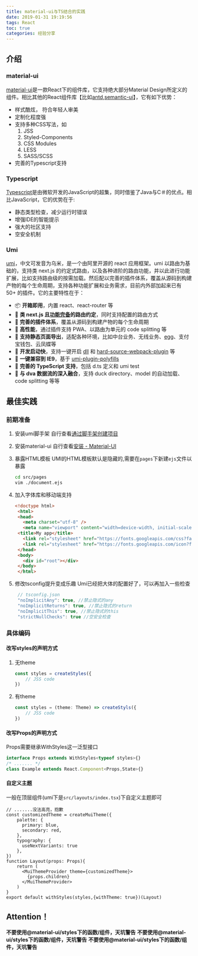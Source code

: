 ```yaml
---
title: material-ui与TS结合的实践
date: 2019-01-31 19:19:56
tags: React
toc: true
categories: 经验分享
---
```


## 介绍
### material-ui
[material-ui](https://material-ui.com/)是一款React下的组件库，它支持绝大部分Material Design所定义的组件。相比其他的React组件库【比如[antd](https://ant.design/),[semantic-ui](https://react.semantic-ui.com)】，它有如下优势：
* 样式酷炫， 符合年轻人审美
* 定制化程度强
* 支持多种CSS写法，如
  1. JSS
  2. Styled-Components
  3. CSS Modules
  4. LESS
  5. SASS/SCSS
* 完善的Typescript支持

### Typescript
[Typescript](http://www.typescriptlang.org/)是由微软开发的JavaScript的超集，同时借鉴了Java与C＃的优点。相比JavaScript，它的优势在于:
* 静态类型检查，减少运行时错误
* 增强IDE的智能提示
* 强大的社区支持
* 空安全机制

### Umi
[umi](https://umijs.org)，中文可发音为乌米，是一个由阿里开源的 react 应用框架。umi 以路由为基础的，支持类 next.js 的约定式路由，以及各种进阶的路由功能，并以此进行功能扩展，比如支持路由级的按需加载。然后配以完善的插件体系，覆盖从源码到构建产物的每个生命周期，支持各种功能扩展和业务需求，目前内外部加起来已有 50+ 的插件。它的主要特性在于：
* 📦 **开箱即用**，内置 react、react-router 等
* 🏈 **类 next.js 且[功能完备](https://umijs.org/guide/router.html)的路由约定**，同时支持配置的路由方式
* 🎉 **完善的插件体系**，覆盖从源码到构建产物的每个生命周期
* 🚀 **高性能**，通过插件支持 PWA、以路由为单元的 code splitting 等
* 💈 **支持静态页面导出**，适配各种环境，比如中台业务、无线业务、[egg](https://github.com/eggjs/egg)、支付宝钱包、云凤蝶等
* 🚄 **开发启动快**，支持一键开启 [dll](https://umijs.org/plugin/umi-plugin-react.html#dll) 和 [hard-source-webpack-plugin](https://umijs.org/plugin/umi-plugin-react.html#hardSource) 等
* 🐠 **一键兼容到 IE9**，基于 [umi-plugin-polyfills](https://umijs.org/plugin/umi-plugin-react.html#polyfills)
* 🍁 **完善的 TypeScript 支持**，包括 d.ts 定义和 umi test
* 🌴 **与 dva 数据流的深入融合**，支持 duck directory、model 的自动加载、code splitting 等等

<!--more-->

## 最佳实践
### 前期准备
1. 安装umi脚手架
   自行查看[通过脚手架创建项目](https://umijs.org/zh/guide/create-umi-app.html)
2. 安装material-ui
   自行查看[安装 - Material-UI](https://material-ui.com/getting-started/installation/)
3. 暴露HTML模板
   UMI的HTML模板默认是隐藏的,需要在`pages`下新建`ejs`文件以暴露
   ```bash
   cd src/pages
   vim ./document.ejs
   ```
   
4. 加入字体库和移动端支持
   ```html
   <!doctype html>
    <html>
    <head>
      <meta charset="utf-8" />
      <meta name="viewport" content="width=device-width, initial-scale=1.0">
    <title>My app</title>
      <link rel="stylesheet" href="https://fonts.googleapis.com/css?family=Roboto:300,400,500">
      <link rel="stylesheet" href="https://fonts.googleapis.com/icon?family=Material+Icons">
    </head>
    <body>
      <div id="root"></div>
    </body>
    </html>
   ```
5. 修改tsconfig提升变成乐趣
   Umi已经把大体的配置好了，可以再加入一些检查
   ```js
    // tsconfig.json
    "noImplicitAny": true, //禁止隐式的any
    "noImplicitReturns": true, //禁止隐式的return
    "noImplicitThis": true, //禁止隐式的this
    "strictNullChecks": true //空安全检查
   ```
### 具体编码
#### 改写styles的声明方式
1. 无theme
   ```ts
   const styles = createStyles({
       // JSS code
   })
   ```
2. 有theme
   ```ts
   const styles = (theme: Theme) => createStyls({
       // JSS code
   })
   ```
#### 改写Props的声明方式
Props需要继承WithStyles这一泛型接口
```ts
interface Props extends WithStyles<typeof styles>{}
/* ....... */ 
class Example extends React.Component<Props,State>{}
```
#### 自定义主题
一般在顶层组件(umi下是`src/layouts/index.tsx`)下自定义主题即可
```tsx
// .......没法高亮，抱歉
const customizedTheme = createMuiTheme({
    palette: {
      primary: blue,
      secondary: red,
    },
    typography: {
      useNextVariants: true
    },
})
function Layout(props: Props){
    return (
      <MuiThemeProvider theme={customizedTheme}>
        {props.children}    
      </MuiThemeProvider>
    )
}
export default withStyles(styles,{withTheme: true})(Layout)
```
## Attention！
**不要使用@material-ui/styles下的函数/组件，天坑警告**
**不要使用@material-ui/styles下的函数/组件，天坑警告**
**不要使用@material-ui/styles下的函数/组件，天坑警告**